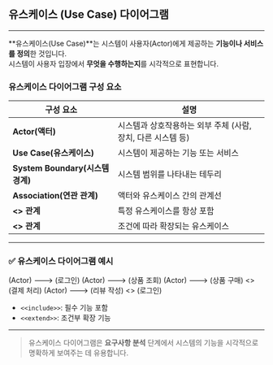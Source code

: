 ## 유스케이스 (Use Case) 다이어그램

---

**유스케이스(Use Case)**는 시스템이 사용자(Actor)에게 제공하는 **기능이나 서비스를 정의**한 것입니다.  
시스템이 사용자 입장에서 **무엇을 수행하는지**를 시각적으로 표현합니다.


### 유스케이스 다이어그램 구성 요소

| 구성 요소 | 설명 |
|-----------|------|
| **Actor(액터)** | 시스템과 상호작용하는 외부 주체 (사람, 장치, 다른 시스템 등) |
| **Use Case(유스케이스)** | 시스템이 제공하는 기능 또는 서비스 |
| **System Boundary(시스템 경계)** | 시스템 범위를 나타내는 테두리 |
| **Association(연관 관계)** | 액터와 유스케이스 간의 관계선 |
| **<<include>> 관계** | 특정 유스케이스를 항상 포함 |
| **<<extend>> 관계** | 조건에 따라 확장되는 유스케이스 |

---

### ✅ 유스케이스 다이어그램 예시

(Actor) ---> (로그인) (Actor) ---> (상품 조회) (Actor) ---> (상품 구매) <<include>> (결제 처리) (Actor) ---> (리뷰 작성) <<extend>> (로그인)

- `<<include>>`: 필수 기능 포함
- `<<extend>>`: 조건부 확장 기능

---

>  유스케이스 다이어그램은 **요구사항 분석** 단계에서 시스템의 기능을 시각적으로 명확하게 보여주는 데 유용합니다.

